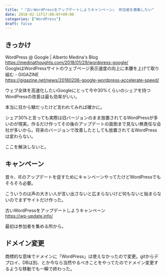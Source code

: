 ```yaml
---
title: "『古いWordPressをアップデートしようキャンペーン』 参加者を募集したい"
date: 2018-02-11T17:00:07+09:00
categories: ["WordPress"]
draft: false
---
```


## きっかけ
WordPress @ Google | Alberto Medina's Blog  
https://medinathoughts.com/2018/01/29/wordpress-google/  
GoogleはWordPressサイトのウェブページ表示速度の向上に本腰を上げて取り組む - GIGAZINE  
https://gigazine.net/news/20180206-google-wordpress-accelerate-speed/  

ウェブ全体を高速化したいGoogleにとって今や30%くらいのシェアを持つWordPressの改善は最も効率がいい。

本当に目から鱗だったけど言われてみれば確かに。

シェア30%と言っても実際は旧バージョンのまま放置されてるWordPressが多いのが現実。作るだけ作ってその後のアップデートの面倒まで見ない無責任な会社が多いから。将来のバージョンで改善したとしても放置されてるWordPressは変わらない。

ここを解決しないと。

## キャンペーン
昔々、IEのアップデートを促すためにキャンペーンやってたけどWordPressでもそろそろ必要。

こういうのは声の大きい人が言い出さないと広まらないけど何もないと始まらないのでまずサイトだけ作った。

古いWordPressをアップデートしようキャンペーン  
https://wp-update.info/

最初は参加者を集める所から。

## ドメイン変更
商標的な意味でドメインに「WordPress」は使えなかったので変更。gitからデプロイ、DBは別、とか今なら当然やるべきことをやってたのでドメイン変更するような移動でも一瞬で終わった。
